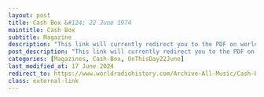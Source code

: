 ```yaml
---
layout: post
title: Cash Box &#124; 22 June 1974
maintitle: Cash Box
subtitle: Magazine
description: "This link will currently redirect you to the PDF on worldradiohistory.com Once your viewing page 32 of the PDF look for the section entitled &quot;looking ahead&quot; - position: 102"
post_description: "This link will currently redirect you to the PDF on worldradiohistory.com Once your viewing page 32 of the PDF look for the section entitled &quot;looking ahead&quot; - position: 102"
categories: [Magazines, Cash-Box, OnThisDay22June]
last_modified_at: 17 June 2024
redirect_to: https://www.worldradiohistory.com/Archive-All-Music/Cash-Box/70s/1974/CB-1974-06-22.pdf#page=32
class: external-link
---
```


